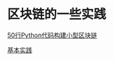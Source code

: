 
# 区块链的一些实践

[50行Python代码构建小型区块链](https://www.cnblogs.com/fangbei/p/build-blockchain.html)

[基本实践](Block.py)

